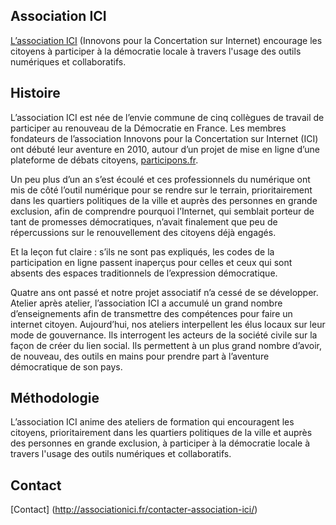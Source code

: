 <!--

---
title: Association ICI
description: L’association ICI (Innovons pour la Concertation sur Internet) encourage les citoyens à participer à la démocratie locale à travers l'usage des outils numériques et collaboratifs
image_url: https://github.com/multibao/contributions/blob/master/media/association-ici.jpg?raw=true
---

-->

## Association ICI

[L’association ICI](http://associationici.fr) (Innovons pour la Concertation sur Internet) encourage les citoyens à participer à la démocratie locale à travers l'usage des outils numériques et collaboratifs.

## Histoire

L’association ICI est née de l’envie commune de cinq collègues de travail de participer au renouveau de la Démocratie en France. Les membres fondateurs de l’association Innovons pour la Concertation sur Internet (ICI) ont débuté leur aventure en 2010, autour d’un projet de mise en ligne d’une plateforme de débats citoyens, [participons.fr](http://www.participons.fr).

Un peu plus d’un an s’est écoulé et ces professionnels du numérique ont mis de côté l’outil numérique pour se rendre sur le terrain, prioritairement dans les quartiers politiques de la ville et auprès des personnes en grande exclusion, afin de comprendre pourquoi l’Internet, qui semblait porteur de tant de promesses démocratiques, n’avait finalement que peu de répercussions sur le renouvellement des citoyens déjà engagés.

Et la leçon fut claire : s’ils ne sont pas expliqués, les codes de la participation en ligne passent inaperçus pour celles et ceux qui sont absents des espaces traditionnels de l’expression démocratique.

Quatre ans ont passé et notre projet associatif n’a cessé de se développer. Atelier après atelier, l’association ICI a accumulé un grand nombre d’enseignements afin de transmettre des compétences pour faire un internet citoyen. Aujourd’hui, nos ateliers interpellent les élus locaux sur leur mode de gouvernance. Ils interrogent les acteurs de la société civile sur la façon de créer du lien social. Ils permettent à un plus grand nombre d’avoir, de nouveau, des outils en mains pour prendre part à l’aventure démocratique de son pays.

## Méthodologie

L’association ICI anime des ateliers de formation qui encouragent les citoyens, prioritairement dans les quartiers politiques de la ville et auprès des personnes en grande exclusion,  à participer à la démocratie locale à travers l'usage des outils numériques et collaboratifs.

## Contact

[Contact] (http://associationici.fr/contacter-association-ici/)


